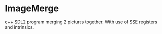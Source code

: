 # ImageMerge
c++ SDL2 program merging 2 pictures together. With use of SSE registers and intrinsics.
